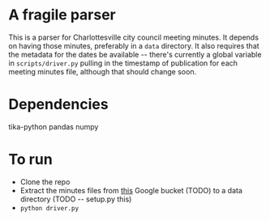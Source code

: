 # A fragile parser

This is a parser for Charlottesville city council meeting minutes. It depends on having those minutes, preferably
in a `data` directory. It also requires that the metadata for the dates be available -- there's currently a global variable
in `scripts/driver.py` pulling in the timestamp of publication for each meeting minutes file, although that should change soon.

# Dependencies

tika-python
pandas
numpy

# To run
- Clone the repo
- Extract the minutes files from [this](https://console.cloud.google.com/storage/browser/charlottesville-council-minutes) Google bucket (TODO) to a data directory (TODO -- setup.py this)
- `python driver.py`
